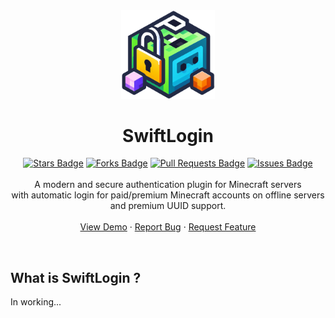 <DIV align="center">
<img src="assets/logo.png" alt="SwiftLogin Logo" width="150">
 <h1 align="center">SwiftLogin</h1>

  <P align="center">
          <a href="https://github.com/TwiDev/swiftlogin"><img src="https://img.shields.io/github/contributors/TwiDev/swiftlogin.svg?style=for-the-badge" alt="Stars Badge"/></a>
          <a href="https://github.com/TwiDev/swiftlogin"><img src="https://img.shields.io/github/forks/TwiDev/swiftlogin?style=for-the-badge" alt="Forks Badge"/></a>
          <a href="https://github.com/TwiDev/swiftlogin"><img src="https://img.shields.io/github/stars/TwiDev/swiftlogin.svg?style=for-the-badge" alt="Pull Requests Badge"/></a>
          <a href="https://github.com/TwiDev/swiftlogin"><img src="https://img.shields.io/github/issues/TwiDev/swiftlogin.svg?style=for-the-badge" alt="Issues Badge"/></a>
    <br/>
    <br/>
    A modern and secure authentication plugin for Minecraft servers<br/> with automatic login for paid/premium Minecraft accounts on offline servers and premium UUID support. 
    <br />
    <br />
    <a href="https://github.com/TwiDev/swiftlogin">View Demo</a>
    ·
    <a href="https://github.com/TwiDev/swiftlogin/issues">Report Bug</a>
    ·
    <a href="https://github.com/TwiDev/swiftlogin/issues">Request Feature</a>
  </P>
</DIV>


&nbsp;
## What is SwiftLogin ?

In working...
